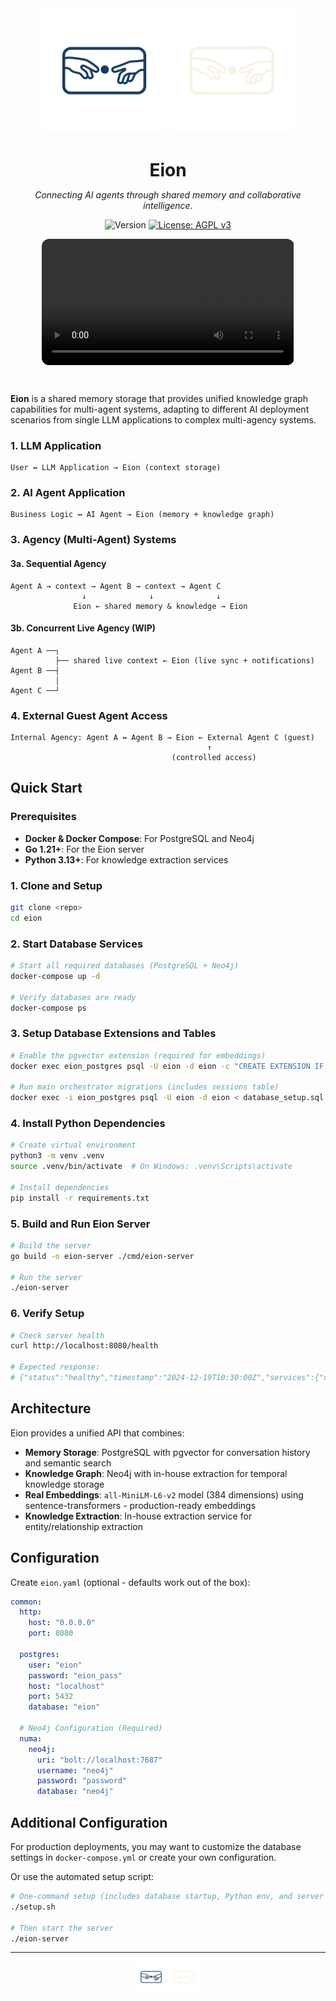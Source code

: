 <div align="center">
  <img src="assets/eion-navy.png#gh-light-mode-only" alt="Eion Logo" width="200" height="200">
  <img src="assets/eion-cream.png#gh-dark-mode-only" alt="Eion Logo" width="200" height="200">
  
  <h1 style="border-bottom: none; margin-bottom: 0;">Eion</h1>
  
  *Connecting AI agents through shared memory and collaborative intelligence.*

  ![Version](https://img.shields.io/badge/Version-v0.1.2-green)
  [![License: AGPL v3](https://img.shields.io/badge/License-AGPL_v3-blue.svg)](https://www.gnu.org/licenses/agpl-3.0)

</div>

<video width="80%" controls style="border-radius: 12px; display: block; margin: 0 auto;">
    <source src="assets/eion-demo.mp4" type="video/mp4">
    Your browser does not support the video tag.
</video>

&nbsp;

**Eion** is a shared memory storage that provides unified knowledge graph capabilities for multi-agent systems, adapting to different AI deployment scenarios from single LLM applications to complex multi-agency systems.

### 1. LLM Application
```
User ↔ LLM Application → Eion (context storage)
```

### 2. AI Agent Application  
```
Business Logic ↔ AI Agent → Eion (memory + knowledge graph)
```

### 3. Agency (Multi-Agent) Systems
#### 3a. Sequential Agency
```
Agent A → context → Agent B → context → Agent C
                ↓              ↓              ↓
              Eion ← shared memory & knowledge → Eion
```
#### 3b. Concurrent Live Agency (WIP)
```
Agent A ──┐
          ├── shared live context ← Eion (live sync + notifications)
Agent B ──┤
          │
Agent C ──┘
```

### 4. External Guest Agent Access
```
Internal Agency: Agent A ↔ Agent B → Eion ← External Agent C (guest)
                                            ↑
                                    (controlled access)
```

## Quick Start

### Prerequisites

- **Docker & Docker Compose**: For PostgreSQL and Neo4j
- **Go 1.21+**: For the Eion server
- **Python 3.13+**: For knowledge extraction services

### 1. Clone and Setup

```bash
git clone <repo>
cd eion
```

### 2. Start Database Services

```bash
# Start all required databases (PostgreSQL + Neo4j)
docker-compose up -d

# Verify databases are ready
docker-compose ps
```

### 3. Setup Database Extensions and Tables

```bash
# Enable the pgvector extension (required for embeddings)
docker exec eion_postgres psql -U eion -d eion -c "CREATE EXTENSION IF NOT EXISTS vector;"

# Run main orchestrator migrations (includes sessions table)
docker exec -i eion_postgres psql -U eion -d eion < database_setup.sql
```

### 4. Install Python Dependencies

```bash
# Create virtual environment
python3 -m venv .venv
source .venv/bin/activate  # On Windows: .venv\Scripts\activate

# Install dependencies
pip install -r requirements.txt
```

### 5. Build and Run Eion Server

```bash
# Build the server
go build -o eion-server ./cmd/eion-server

# Run the server
./eion-server
```

### 6. Verify Setup

```bash
# Check server health
curl http://localhost:8080/health

# Expected response:
# {"status":"healthy","timestamp":"2024-12-19T10:30:00Z","services":{"database":"healthy","embedding":"healthy"}}
```

## Architecture

Eion provides a unified API that combines:

- **Memory Storage**: PostgreSQL with pgvector for conversation history and semantic search
- **Knowledge Graph**: Neo4j with in-house extraction for temporal knowledge storage
- **Real Embeddings**: `all-MiniLM-L6-v2` model (384 dimensions) using sentence-transformers - production-ready embeddings
- **Knowledge Extraction**: In-house extraction service for entity/relationship extraction

## Configuration

Create `eion.yaml` (optional - defaults work out of the box):

```yaml
common:
  http:
    host: "0.0.0.0"
    port: 8080
  
  postgres:
    user: "eion"
    password: "eion_pass" 
    host: "localhost"
    port: 5432
    database: "eion"
  
  # Neo4j Configuration (Required)
  numa:
    neo4j:
      uri: "bolt://localhost:7687"
      username: "neo4j"
      password: "password"
      database: "neo4j"
```

## Additional Configuration

For production deployments, you may want to customize the database settings in `docker-compose.yml` or create your own configuration.

Or use the automated setup script:

```bash
# One-command setup (includes database startup, Python env, and server build)
./setup.sh

# Then start the server
./eion-server
```
---
<div align="center">
  <img src="assets/eion-navy.png#gh-light-mode-only" alt="Eion Logo" width="50" height="50">
  <img src="assets/eion-cream.png#gh-dark-mode-only" alt="Eion Logo" width="50" height="50">
</div>